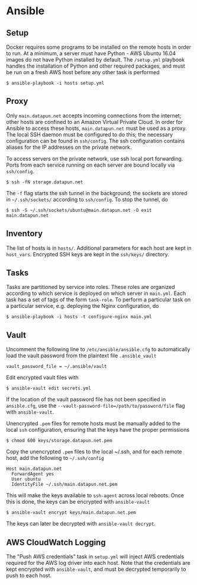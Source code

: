# Ansible
## Setup
Docker requires some programs to be installed on the remote hosts in order to
run. At a minimum, a server must have Python - AWS Ubuntu 16.04 images do not
have Python installed by default. The `/setup.yml` playbook handles the
installation of Python and other required packages, and must be run on a fresh
AWS host before any other task is performed
```
$ ansible-playbook -i hosts setup.yml
```

## Proxy
Only `main.datapun.net` accepts incoming connections from the internet; other
hosts are confined to an Amazon Virtual Private Cloud. In order for Ansible
to access these hosts, `main.datapun.net` must be used as a proxy. The local
SSH daemon must be configured to do this; the necessary configuration can be
found in `ssh/config`. The ssh configuration contains aliases for the IP
addresses on the private network.

To access servers on the private network, use ssh local port forwarding. Ports
from each service running on each server are bound locally via `ssh/config`.
```
$ ssh -fN storage.datapun.net
```
The `-f` flag starts the ssh tunnel in the background; the sockets are stored
in `~/.ssh/sockets/` according to `ssh/config`. To stop the tunnel, do
```
$ ssh -S ~/.ssh/sockets/ubuntu@main.datapun.net -O exit main.datapun.net
```

## Inventory
The list of hosts is in `hosts/`. Additional parameters for each host are kept
in `host_vars`. Encrypted SSH keys are kept in the `ssh/keys/` directory.

## Tasks
Tasks are partitioned by service into roles. These roles are organized according
to which service is deployed on which server in `main.yml`. Each task has a set
of tags of the form `task-role`. To perform a particular task on a particular
service, e.g. deploying the Nginx configuration, do
```
$ ansible-playbook -i hosts -t configure-nginx main.yml
```

## Vault
Uncomment the following line to `/etc/ansible/ansible.cfg` to automatically load
the vault password from the plaintext file `.ansible_vault`
```
vault_password_file = ~/.ansible/vault
```
Edit encrypted vault files with
```
$ ansible-vault edit secrets.yml
```
If the location of the vault password file has not been specified in
`ansible.cfg`, use the `--vault-password-file=/path/to/password/file` flag with
`ansible-vault`.

Unencrypted `.pem` files for remote hosts must be manually added to the local
`ssh` configuration, ensuring that the keys have the proper permissions
```
$ chmod 600 keys/storage.datapun.net.pem
```
Copy the unencrypted `.pem` files to the local ~/.ssh, and for each remote host,
add the following to `~/.ssh/config`
```
Host main.datapun.net
  ForwardAgent yes
  User ubuntu
  IdentityFile ~/.ssh/main.datapun.net.pem
```
This will make the keys available to `ssh-agent` across local reboots. Once
this is done, the keys can be encrypted with `ansible-vault`
```
$ ansible-vault encrypt keys/main.datapun.net.pem
```
The keys can later be decrypted with `ansible-vault decrypt`.

## AWS CloudWatch Logging
The "Push AWS credentials" task in `setup.yml` will inject AWS credentials required for the AWS log driver into each host. Note that the credentials are kept encrypted with `ansible-vault`, and must be decrypted temporarily to push to each host.
